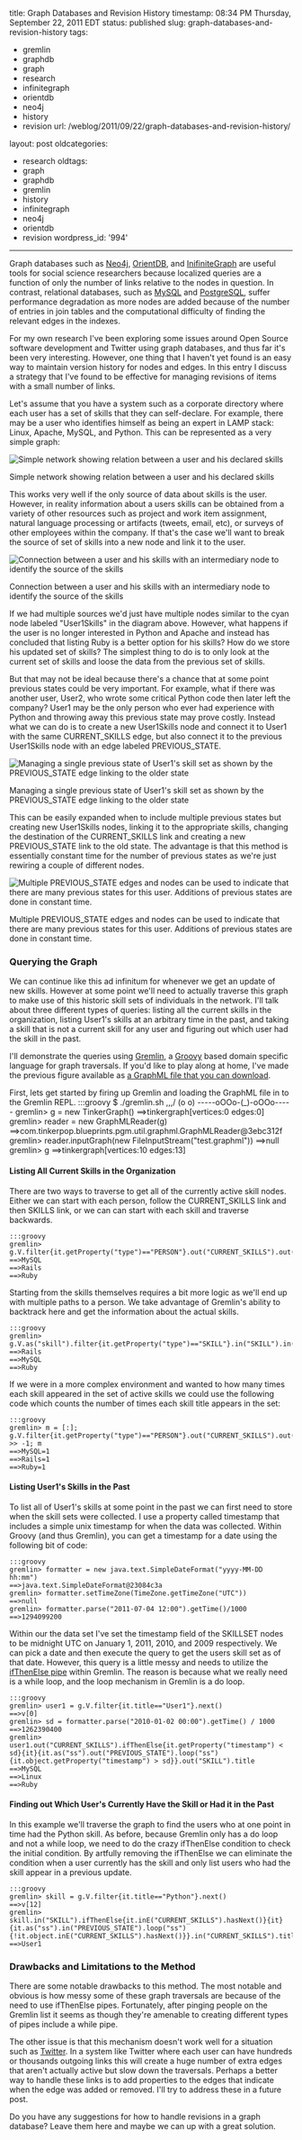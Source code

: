 title: Graph Databases and Revision History
timestamp: 08:34 PM Thursday, September 22, 2011 EDT
status: published
slug: graph-databases-and-revision-history
tags:
- gremlin
- graphdb
- graph
- research
- infinitegraph
- orientdb
- neo4j
- history
- revision
url: /weblog/2011/09/22/graph-databases-and-revision-history/

layout: post
oldcategories:
- research
oldtags:
- graph
- graphdb
- gremlin
- history
- infinitegraph
- neo4j
- orientdb
- revision
wordpress_id: '994'

---

Graph databases such as [Neo4j](http://www.neo4j.org/), [OrientDB](http://www.orientechnologies.com/orient-db.htm), and [InifiniteGraph](http://www.infinitegraph.com/) are useful tools for social science researchers because localized queries are a function of only the number of links relative to the nodes in question. In contrast, relational databases, such as [MySQL](http://www.mysql.com/) and [PostgreSQL](http://www.postgresql.org/), suffer performance degradation as more nodes are added because of the number of entries in join tables and the computational difficulty of finding the relevant edges in the indexes.

For my own research I've been exploring some issues around Open Source software development and Twitter using graph databases, and thus far it's been very interesting. However, one thing that I haven't yet found is an easy way to maintain version history for nodes and edges. In this entry I discuss a strategy that I've found to be effective for managing revisions of items with a small number of links.

Let's assume that you have a system such as a corporate directory where each user has a set of skills that they can self-declare. For example, there may be a user who identifies himself as being an expert in LAMP stack: Linux, Apache, MySQL, and Python. This can be represented as a very simple graph:

<div class="image caption center">
    <img src="/weblog/media/2011/09/GraphRevision1.png" alt="Simple network showing relation between a user and his declared skills">
    <p>Simple network showing relation between a user and his declared skills</p>
</div>

This works very well if the only source of data about skills is the user. However, in reality information about a users skills can be obtained from a variety of other resources such as project and work item assignment, natural language processing or artifacts (tweets, email, etc), or surveys of other employees within the company. If that's the case we'll want to break the source of set of skills into a new node and link it to the user.

<div class="image caption center">
    <img src="/weblog/media/2011/09/GraphRevision2.png" alt="Connection between a user and his skills with an intermediary node to identify the source of the skills">
    <p>Connection between a user and his skills with an intermediary node to identify the source of the skills</p>
</div>

If we had multiple sources we'd just have multiple nodes similar to the cyan node labeled "User1Skills" in the diagram above. However, what happens if the user is no longer interested in Python and Apache and instead has concluded that listing Ruby is a better option for his skills? How do we store his updated set of skills? The simplest thing to do is to only look at the current set of skills and loose the data from the previous set of skills.

But that may not be ideal because there's a chance that at some point previous states could be very important. For example, what if there was another user, User2, who wrote some critical Python code then later left the company? User1 may be the only person who ever had experience with Python and throwing away this previous state may prove costly. Instead what we can do is to create a new User1Skills node and connect it to User1 with the same CURRENT_SKILLS edge, but also connect it to the previous User1Skills node with an edge labeled PREVIOUS_STATE.

<div class="image caption center">
    <img src="/weblog/media/2011/09/GraphRevision3.png" alt="Managing a single previous state of User1's skill set as shown by the PREVIOUS_STATE edge linking to the older state">
    <p>Managing a single previous state of User1's skill set as shown by the PREVIOUS_STATE edge linking to the older state</p>
</div>

This can be easily expanded when to include multiple previous states but creating new User1Skills nodes, linking it to the appropriate skills, changing the destination of the CURRENT_SKILLS link and creating a new PREVIOUS_STATE link to the old state. The advantage is that this method is essentially constant time for the number of previous states as we're just rewiring a couple of different nodes.

<div class="image caption center">
    <img src="/weblog/media/2011/09/GraphRevision4.png" alt="Multiple PREVIOUS_STATE edges and nodes can be used to indicate that there are many previous states for this user. Additions of previous states are done in constant time.">
    <p>Multiple PREVIOUS_STATE edges and nodes can be used to indicate that there are many previous states for this user. Additions of previous states are done in constant time.</p>
</div>

### Querying the Graph

We can continue like this ad infinitum for whenever we get an update of new skills. However at some point we'll need to actually traverse this graph to make use of this historic skill sets of individuals in the network. I'll talk about three different types of queries: listing all the current skills in the organization, listing User1's skills at an arbitrary time in the past, and taking a skill that is not a current skill for any user and figuring out which user had the skill in the past.

I'll demonstrate the queries using [Gremlin](https://github.com/tinkerpop/gremlin), a [Groovy](http://groovy.codehaus.org/) based domain specific language for graph traversals. If you'd like to play along at home, I've made the previous figure available as [a GraphML file that you can download](http://patrick.wagstrom.net/misc/revisions.graphml).

First, lets get started by firing up Gremlin and loading the GraphML file in to the Gremlin REPL.
    :::groovy
    $ ./gremlin.sh
             \,,,/
             (o o)
    -----oOOo-(_)-oOOo-----
    gremlin> g = new TinkerGraph() 
    ==>tinkergraph[vertices:0 edges:0]
    gremlin> reader = new GraphMLReader(g)
    ==>com.tinkerpop.blueprints.pgm.util.graphml.GraphMLReader@3ebc312f
    gremlin> reader.inputGraph(new FileInputStream("test.graphml"))
    ==>null
    gremlin> g
    ==>tinkergraph[vertices:10 edges:13]



#### Listing All Current Skills in the Organization


There are two ways to traverse to get all of the currently active skill nodes. Either we can start with each person, follow the CURRENT_SKILLS link and then SKILLS link, or we can can start with each skill and traverse backwards.

    :::groovy
    gremlin> g.V.filter{it.getProperty("type")=="PERSON"}.out("CURRENT_SKILLS").out("SKILL").title
    ==>MySQL
    ==>Rails
    ==>Ruby


Starting from the skills themselves requires a bit more logic as we'll end up with multiple paths to a person. We take advantage of Gremlin's ability to backtrack here and get the information about the actual skills.

    :::groovy
    gremlin> g.V.as("skill").filter{it.getProperty("type")=="SKILL"}.in("SKILL").in("CURRENT_SKILLS").back("skill").title
    ==>Rails
    ==>MySQL
    ==>Ruby


If we were in a more complex environment and wanted to how many times each skill appeared in the set of active skills we could use the following code which counts the number of times each skill title appears in the set:

    :::groovy
    gremlin> m = [:]; g.V.filter{it.getProperty("type")=="PERSON"}.out("CURRENT_SKILLS").out("SKILL").title.groupCount(m) >> -1; m
    ==>MySQL=1
    ==>Rails=1
    ==>Ruby=1


#### Listing User1's Skills in the Past

To list all of User1's skills at some point in the past we can first need to store when the skill sets were collected. I use a property called timestamp that includes a simple unix timestamp for when the data was collected. Within Groovy (and thus Gremlin), you can get a timestamp for a date using the following bit of code:

    :::groovy
    gremlin> formatter = new java.text.SimpleDateFormat("yyyy-MM-DD hh:mm")
    ==>java.text.SimpleDateFormat@23084c3a
    gremlin> formatter.setTimeZone(TimeZone.getTimeZone("UTC"))
    ==>null
    gremlin> formatter.parse("2011-07-04 12:00").getTime()/1000
    ==>1294099200


Within our the data set I've set the timestamp field of the SKILLSET nodes to be midnight UTC on January 1, 2011, 2010, and 2009 respectively. We can pick a date and then execute the query to get the users skill set as of that date. However, this query is a little messy and needs to utilize the [ifThenElse pipe](http://tinkerpop.com/maven2/com/tinkerpop/pipes/0.7/api/com/tinkerpop/pipes/branch/IfThenElsePipe.html) within Gremlin. The reason is because what we really need is a while loop, and the loop mechanism in Gremlin is a do loop.

    :::groovy
    gremlin> user1 = g.V.filter{it.title=="User1"}.next()
    ==>v[0]
    gremlin> sd = formatter.parse("2010-01-02 00:00").getTime() / 1000 
    ==>1262390400
    gremlin> user1.out("CURRENT_SKILLS").ifThenElse{it.getProperty("timestamp") < sd}{it}{it.as("ss").out("PREVIOUS_STATE").loop("ss"){it.object.getProperty("timestamp") > sd}}.out("SKILL").title
    ==>MySQL
    ==>Linux
    ==>Ruby


#### Finding out Which User's Currently Have the Skill or Had it in the Past

In this example we'll traverse the graph to find the users who at one point in time had the Python skill. As before, because Gremlin only has a do loop and not a while loop, we need to do the crazy ifThenElse condition to check the initial condition. By artfully removing the ifThenElse we can eliminate the condition when a user currently has the skill and only list users who had the skill appear in a previous update.

    :::groovy
    gremlin> skill = g.V.filter{it.title=="Python"}.next()
    ==>v[12]
    gremlin> skill.in("SKILL").ifThenElse{it.inE("CURRENT_SKILLS").hasNext()}{it}{it.as("ss").in("PREVIOUS_STATE").loop("ss"){!it.object.inE("CURRENT_SKILLS").hasNext()}}.in("CURRENT_SKILLS").title.unique()
    ==>User1


### Drawbacks and Limitations to the Method

There are some notable drawbacks to this method. The most notable and obvious is how messy some of these graph traversals are because of the need to use ifThenElse pipes. Fortunately, after pinging people on the Gremlin list it seems as though they're amenable to creating different types of pipes include a while pipe.

The other issue is that this mechanism doesn't work well for a situation such as [Twitter](http:/www.twitter.com/). In a system like Twitter where each user can have hundreds or thousands outgoing links this will create a huge number of extra edges that aren't actually active but slow down the traversals. Perhaps a better way to handle these links is to add properties to the edges that indicate when the edge was added or removed. I'll try to address these in a future post.

Do you have any suggestions for how to handle revisions in a graph database? Leave them here and maybe we can up with a great solution.
